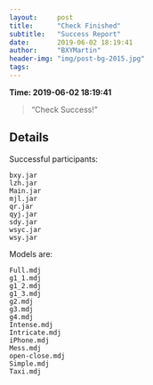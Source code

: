 ```yaml
---
layout:     post
title:      "Check Finished"
subtitle:   "Success Report"
date:       2019-06-02 18:19:41
author:     "BXYMartin"
header-img: "img/post-bg-2015.jpg"
tags:
---
```


**Time: 2019-06-02 18:19:41**

> “Check Success!”


## Details

Successful participants:

```
bxy.jar
lzh.jar
Main.jar
mjl.jar
qr.jar
qyj.jar
sdy.jar
wsyc.jar
wsy.jar
```

Models are:

```
Full.mdj
g1_1.mdj
g1_2.mdj
g1_3.mdj
g2.mdj
g3.mdj
g4.mdj
Intense.mdj
Intricate.mdj
iPhone.mdj
Mess.mdj
open-close.mdj
Simple.mdj
Taxi.mdj
```

